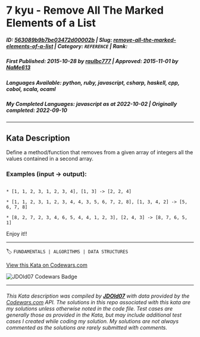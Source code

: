 # 7 kyu - Remove All The Marked Elements of a List

##### **ID**: [563089b9b7be03472d00002b](https://www.codewars.com/kata/563089b9b7be03472d00002b) | **Slug**: [remove-all-the-marked-elements-of-a-list](https://www.codewars.com/kata/563089b9b7be03472d00002b) | **Category**: `REFERENCE` | **Rank**: <span style="color:white">7 kyu</span>

##### **First Published**: 2015-10-28 ***by*** [raulbc777](https://www.codewars.com/users/raulbc777) | **Approved**: 2015-11-01 ***by*** [NaMe613](https://www.codewars.com/users/NaMe613)

##### **Languages Available**: python, ruby, javascript, csharp, haskell, cpp, cobol, scala, ocaml

##### **My Completed Languages**: javascript ***as at*** 2022-10-02 | **Originally completed**: 2022-09-10

---

## Kata Description


Define a method/function that removes from a given array of integers all the values contained in a second array.



### Examples (input -> output):

```

* [1, 1, 2, 3, 1, 2, 3, 4], [1, 3] -> [2, 2, 4]

* [1, 1, 2, 3, 1, 2, 3, 4, 4, 3, 5, 6, 7, 2, 8], [1, 3, 4, 2] -> [5, 6, 7, 8]

* [8, 2, 7, 2, 3, 4, 6, 5, 4, 4, 1, 2, 3], [2, 4, 3] -> [8, 7, 6, 5, 1]

```

Enjoy it!!





---


🏷 `FUNDAMENTALS | ALGORITHMS | DATA STRUCTURES`


[View this Kata on Codewars.com](https://www.codewars.com/kata/563089b9b7be03472d00002b)

![](https://www.codewars.com/users/jdold07/badges/large "JDOld07 Codewars Badge")

---

###### *This Kata description was compiled by [**JDOld07**](https://tpstech.dev) with data provided by the [Codewars.com](https://www.codewars.com) API.  The solutions in this repo associated with this kata are my solutions unless otherwise noted in the code file.  Test cases are generally those as provided in the Kata, but may include additional test cases I created while coding my solution.  My solutions are not always commented as the solutions are rarely submitted with comments.*
